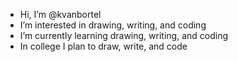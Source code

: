 * Hi, I’m @kvanbortel
* I’m interested in drawing, writing, and coding
* I’m currently learning drawing, writing, and coding
* In college I plan to draw, write, and code

<!---
kvanbortel/kvanbortel is a ✨ special ✨ repository because its `README.md` (this file) appears on your GitHub profile.
You can click the Preview link to take a look at your changes.
--->
